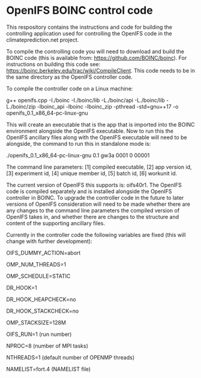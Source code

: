 # OpenIFS BOINC control code

This respository contains the instructions and code for building the controlling application used for controlling the OpenIFS code in the climateprediction.net project.

To compile the controlling code you will need to download and build the BOINC code (this is available from: https://github.com/BOINC/boinc). For instructions on building this code see: https://boinc.berkeley.edu/trac/wiki/CompileClient. This code needs to be in the same directory as the OpenIFS controller code.

To compile the controller code on a Linux machine:

g++ openifs.cpp -I./boinc -I./boinc/lib -L./boinc/api -L./boinc/lib -L./boinc/zip -lboinc_api -lboinc -lboinc_zip -pthread -std=gnu++17 -o openifs_0.1_x86_64-pc-linux-gnu

This will create an executable that is the app that is imported into the BOINC environment alongside the OpenIFS executable. Now to run this the OpenIFS ancillary files along with the OpenIFS executable will need to be alongside, the command to run this in standalone mode is:

./openifs_0.1_x86_64-pc-linux-gnu 0.1 gw3a 0001 0 00001

The command line parameters: [1] compiled executable, [2] app version id, [3] experiment id, [4] unique member id, [5] batch id, [6] workunit id.

The current version of OpenIFS this supports is: oifs40r1. The OpenIFS code is compiled separately and is installed alongside the OpenIFS controller in BOINC. To upgrade the controller code in the future to later versions of OpenIFS consideration will need to be made whether there are any changes to the command line parameters the compiled version of OpenIFS takes in, and whether there are changes to the structure and content of the supporting ancillary files.

Currently in the controller code the following variables are fixed (this will change with further development):

OIFS_DUMMY_ACTION=abort

OMP_NUM_THREADS=1

OMP_SCHEDULE=STATIC

DR_HOOK=1

DR_HOOK_HEAPCHECK=no

DR_HOOK_STACKCHECK=no

OMP_STACKSIZE=128M

OIFS_RUN=1 (run number)

NPROC=8 (number of MPI tasks)

NTHREADS=1 (default number of OPENMP threads)

NAMELIST=fort.4 (NAMELIST file)
